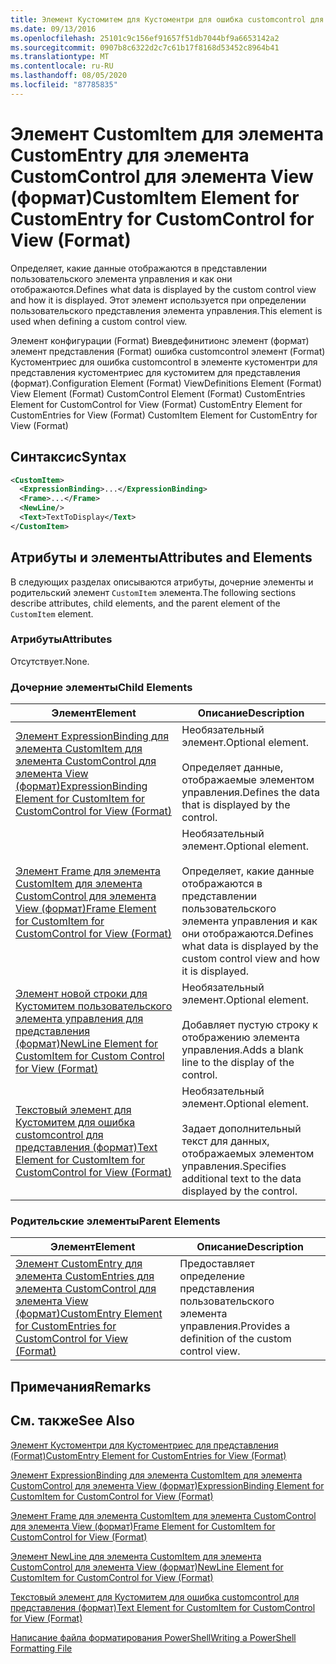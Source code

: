 ```yaml
---
title: Элемент Кустомитем для Кустоментри для ошибка customcontrol для представления (Format) | Документация Майкрософт
ms.date: 09/13/2016
ms.openlocfilehash: 25101c9c156ef91657f51db7044bf9a6653142a2
ms.sourcegitcommit: 0907b8c6322d2c7c61b17f8168d53452c8964b41
ms.translationtype: MT
ms.contentlocale: ru-RU
ms.lasthandoff: 08/05/2020
ms.locfileid: "87785835"
---
```

# <a name="customitem-element-for-customentry-for-customcontrol-for-view-format"></a><span data-ttu-id="7deef-102">Элемент CustomItem для элемента CustomEntry для элемента CustomControl для элемента View (формат)</span><span class="sxs-lookup"><span data-stu-id="7deef-102">CustomItem Element for CustomEntry for CustomControl for View (Format)</span></span>

<span data-ttu-id="7deef-103">Определяет, какие данные отображаются в представлении пользовательского элемента управления и как они отображаются.</span><span class="sxs-lookup"><span data-stu-id="7deef-103">Defines what data is displayed by the custom control view and how it is displayed.</span></span> <span data-ttu-id="7deef-104">Этот элемент используется при определении пользовательского представления элемента управления.</span><span class="sxs-lookup"><span data-stu-id="7deef-104">This element is used when defining a custom control view.</span></span>

<span data-ttu-id="7deef-105">Элемент конфигурации (Format) Виевдефинитионс элемент (формат) элемент представления (Format) ошибка customcontrol элемент (Format) Кустоментриес для ошибка customcontrol в элементе кустоментри для представления кустоментриес для кустомитем для представления (формат).</span><span class="sxs-lookup"><span data-stu-id="7deef-105">Configuration Element (Format) ViewDefinitions Element (Format) View Element (Format) CustomControl Element (Format) CustomEntries Element for CustomControl for View (Format) CustomEntry Element for CustomEntries for View (Format) CustomItem Element for CustomEntry for View (Format)</span></span>

## <a name="syntax"></a><span data-ttu-id="7deef-106">Синтаксис</span><span class="sxs-lookup"><span data-stu-id="7deef-106">Syntax</span></span>

```xml
<CustomItem>
  <ExpressionBinding>...</ExpressionBinding>
  <Frame>...</Frame>
  <NewLine/>
  <Text>TextToDisplay</Text>
</CustomItem>
```

## <a name="attributes-and-elements"></a><span data-ttu-id="7deef-107">Атрибуты и элементы</span><span class="sxs-lookup"><span data-stu-id="7deef-107">Attributes and Elements</span></span>

<span data-ttu-id="7deef-108">В следующих разделах описываются атрибуты, дочерние элементы и родительский элемент `CustomItem` элемента.</span><span class="sxs-lookup"><span data-stu-id="7deef-108">The following sections describe attributes, child elements, and the parent element of the `CustomItem` element.</span></span>

### <a name="attributes"></a><span data-ttu-id="7deef-109">Атрибуты</span><span class="sxs-lookup"><span data-stu-id="7deef-109">Attributes</span></span>

<span data-ttu-id="7deef-110">Отсутствует.</span><span class="sxs-lookup"><span data-stu-id="7deef-110">None.</span></span>

### <a name="child-elements"></a><span data-ttu-id="7deef-111">Дочерние элементы</span><span class="sxs-lookup"><span data-stu-id="7deef-111">Child Elements</span></span>

|<span data-ttu-id="7deef-112">Элемент</span><span class="sxs-lookup"><span data-stu-id="7deef-112">Element</span></span>|<span data-ttu-id="7deef-113">Описание</span><span class="sxs-lookup"><span data-stu-id="7deef-113">Description</span></span>|
|-------------|-----------------|
|[<span data-ttu-id="7deef-114">Элемент ExpressionBinding для элемента CustomItem для элемента CustomControl для элемента View (формат)</span><span class="sxs-lookup"><span data-stu-id="7deef-114">ExpressionBinding Element for CustomItem for CustomControl for View (Format)</span></span>](./expressionbinding-element-for-customitem-for-customcontrol-for-view-format.md)|<span data-ttu-id="7deef-115">Необязательный элемент.</span><span class="sxs-lookup"><span data-stu-id="7deef-115">Optional element.</span></span><br /><br /> <span data-ttu-id="7deef-116">Определяет данные, отображаемые элементом управления.</span><span class="sxs-lookup"><span data-stu-id="7deef-116">Defines the data that is displayed by the control.</span></span>|
|[<span data-ttu-id="7deef-117">Элемент Frame для элемента CustomItem для элемента CustomControl для элемента View (формат)</span><span class="sxs-lookup"><span data-stu-id="7deef-117">Frame Element for CustomItem for CustomControl for View (Format)</span></span>](./frame-element-for-customitem-for-customcontrol-for-view-format.md)|<span data-ttu-id="7deef-118">Необязательный элемент.</span><span class="sxs-lookup"><span data-stu-id="7deef-118">Optional element.</span></span><br /><br /> <span data-ttu-id="7deef-119">Определяет, какие данные отображаются в представлении пользовательского элемента управления и как они отображаются.</span><span class="sxs-lookup"><span data-stu-id="7deef-119">Defines what data is displayed by the custom control view and how it is displayed.</span></span>|
|[<span data-ttu-id="7deef-120">Элемент новой строки для Кустомитем пользовательского элемента управления для представления (формат)</span><span class="sxs-lookup"><span data-stu-id="7deef-120">NewLine Element for CustomItem for Custom Control for View (Format)</span></span>](./newline-element-for-customitem-for-customcontrol-for-view-format.md)|<span data-ttu-id="7deef-121">Необязательный элемент.</span><span class="sxs-lookup"><span data-stu-id="7deef-121">Optional element.</span></span><br /><br /> <span data-ttu-id="7deef-122">Добавляет пустую строку к отображению элемента управления.</span><span class="sxs-lookup"><span data-stu-id="7deef-122">Adds a blank line to the display of the control.</span></span>|
|[<span data-ttu-id="7deef-123">Текстовый элемент для Кустомитем для ошибка customcontrol для представления (формат)</span><span class="sxs-lookup"><span data-stu-id="7deef-123">Text Element for CustomItem for CustomControl for View (Format)</span></span>](./text-element-for-customitem-for-customview-for-view-format.md)|<span data-ttu-id="7deef-124">Необязательный элемент.</span><span class="sxs-lookup"><span data-stu-id="7deef-124">Optional element.</span></span><br /><br /> <span data-ttu-id="7deef-125">Задает дополнительный текст для данных, отображаемых элементом управления.</span><span class="sxs-lookup"><span data-stu-id="7deef-125">Specifies additional text to the data displayed by the control.</span></span>|

### <a name="parent-elements"></a><span data-ttu-id="7deef-126">Родительские элементы</span><span class="sxs-lookup"><span data-stu-id="7deef-126">Parent Elements</span></span>

|<span data-ttu-id="7deef-127">Элемент</span><span class="sxs-lookup"><span data-stu-id="7deef-127">Element</span></span>|<span data-ttu-id="7deef-128">Описание</span><span class="sxs-lookup"><span data-stu-id="7deef-128">Description</span></span>|
|-------------|-----------------|
|[<span data-ttu-id="7deef-129">Элемент CustomEntry для элемента CustomEntries для элемента CustomControl для элемента View (формат)</span><span class="sxs-lookup"><span data-stu-id="7deef-129">CustomEntry Element for CustomEntries for CustomControl for View (Format)</span></span>](./customentry-element-for-customentries-for-customcontrol-for-view-format.md)|<span data-ttu-id="7deef-130">Предоставляет определение представления пользовательского элемента управления.</span><span class="sxs-lookup"><span data-stu-id="7deef-130">Provides a definition of the custom control view.</span></span>|

## <a name="remarks"></a><span data-ttu-id="7deef-131">Примечания</span><span class="sxs-lookup"><span data-stu-id="7deef-131">Remarks</span></span>

## <a name="see-also"></a><span data-ttu-id="7deef-132">См. также</span><span class="sxs-lookup"><span data-stu-id="7deef-132">See Also</span></span>

[<span data-ttu-id="7deef-133">Элемент Кустоментри для Кустоментриес для представления (Format)</span><span class="sxs-lookup"><span data-stu-id="7deef-133">CustomEntry Element for CustomEntries for View (Format)</span></span>](./customentry-element-for-customentries-for-customcontrol-for-view-format.md)

[<span data-ttu-id="7deef-134">Элемент ExpressionBinding для элемента CustomItem для элемента CustomControl для элемента View (формат)</span><span class="sxs-lookup"><span data-stu-id="7deef-134">ExpressionBinding Element for CustomItem for CustomControl for View (Format)</span></span>](./expressionbinding-element-for-customitem-for-customcontrol-for-view-format.md)

[<span data-ttu-id="7deef-135">Элемент Frame для элемента CustomItem для элемента CustomControl для элемента View (формат)</span><span class="sxs-lookup"><span data-stu-id="7deef-135">Frame Element for CustomItem for CustomControl for View (Format)</span></span>](./frame-element-for-customitem-for-customcontrol-for-view-format.md)

[<span data-ttu-id="7deef-136">Элемент NewLine для элемента CustomItem для элемента CustomControl для элемента View (формат)</span><span class="sxs-lookup"><span data-stu-id="7deef-136">NewLine Element for CustomItem for CustomControl for View (Format)</span></span>](./newline-element-for-customitem-for-customcontrol-for-view-format.md)

[<span data-ttu-id="7deef-137">Текстовый элемент для Кустомитем для ошибка customcontrol для представления (формат)</span><span class="sxs-lookup"><span data-stu-id="7deef-137">Text Element for CustomItem for CustomControl for View (Format)</span></span>](./text-element-for-customitem-for-customview-for-view-format.md)

[<span data-ttu-id="7deef-138">Написание файла форматирования PowerShell</span><span class="sxs-lookup"><span data-stu-id="7deef-138">Writing a PowerShell Formatting File</span></span>](./writing-a-powershell-formatting-file.md)

